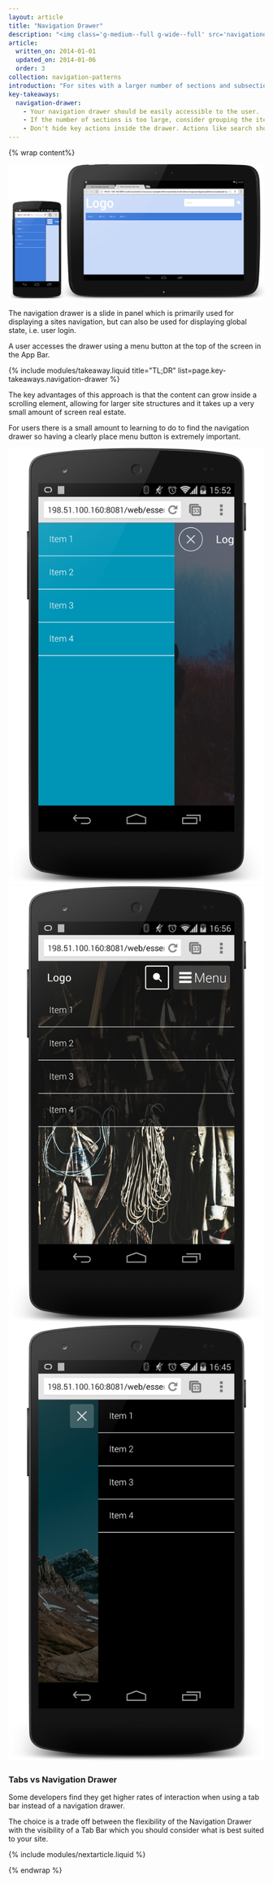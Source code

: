 ```yaml
---
layout: article
title: "Navigation Drawer"
description: "<img class='g-medium--full g-wide--full' src='navigationdrawer/images/navdrawer.png'>For sites with a larger number of sections and subsections the Navigation Drawer is a much better fit. It can be a scrollable off-canvas element to your site as well as be a common place for global state."
article:
  written_on: 2014-01-01
  updated_on: 2014-01-06
  order: 3
collection: navigation-patterns
introduction: "For sites with a larger number of sections and subsections the Navigation Drawer is a much better fit. It can be a scrollable off-canvas element to your site as well as be a common place for global state."
key-takeaways:
  navigation-drawer:
    - Your navigation drawer should be easily accessible to the user.
    - If the number of sections is too large, consider grouping the items and expanding / contracting the groups. Avoid overwhelming your users.
    - Don't hide key actions inside the drawer. Actions like search should be prominently on the home page, not hidden in the drawer.
---
```


{% wrap content%}

<a href="/web/essentials/resources/samples/the-essentials/multi-device-layouts/navigation-patterns/appbar-navdrawer-sample1.html"><img class="g-medium--full g-wide--full" src="images/navdrawer.png"></a>

<div style="clear: both;"></div>

The navigation drawer is a slide in panel which is primarily used for displaying a sites navigation, but can also be used for displaying global state, i.e. user login.

A user accesses the drawer using a menu button at the top of the screen in the App Bar.

{% include modules/takeaway.liquid title="TL;DR" list=page.key-takeaways.navigation-drawer %}

The key advantages of this approach is that the content can grow inside a scrolling element, allowing for larger site structures and it takes up a very small amount of screen real estate.

For users there is a small amount to learning to do to find the navigation drawer so having a clearly place menu button is extremely important.

<a href="/web/essentials/resources/samples/the-essentials/multi-device-layouts/navigation-patterns/appbar-navdrawer-bottombar-sample.html"><img class="g--third" src="images/navdrawer-alt-1.png"></a>
<a href="/web/essentials/resources/samples/the-essentials/multi-device-layouts/navigation-patterns/appbar-navdrawer-sample.html"><img class="g--third" src="images/navdrawer-alt-2.png"></a>
<a href="/web/essentials/resources/samples/the-essentials/multi-device-layouts/navigation-patterns/navdrawer-sample4.html"><img class="g--third g--last" src="images/navdrawer-alt-3.png"></a>

<div style="clear: both;"></div>

### Tabs vs Navigation Drawer

Some developers find they get higher rates of interaction when using a tab bar instead of a navigation drawer.

The choice is a trade off between the flexibility of the Navigation Drawer with the visibility of a Tab Bar which you should consider what is best suited to your site.

<div style="clear: both;"></div>

{% include modules/nextarticle.liquid %}

{% endwrap %}
